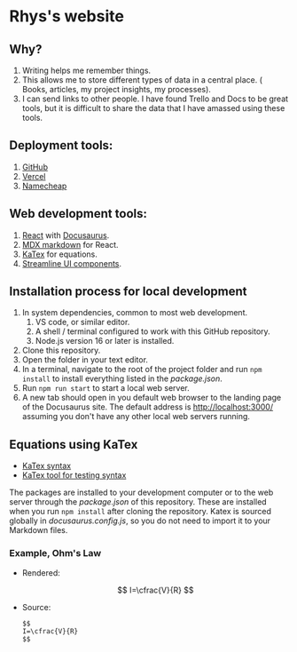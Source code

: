 # Rhys's website

## Why?

1. Writing helps me remember things.
2. This allows me to store different types of data in a central place. ( Books, articles, my project insights, my processes).
3. I can send links to other people.
   I have found Trello and Docs to be great tools, but it is difficult to share the data that I have amassed using these tools.

## Deployment tools:

1. [GitHub](https://github.com/)
2. [Vercel](https://vercel.com/)
3. [Namecheap](https://www.namecheap.com/)

## Web development tools:

1. [React](https://reactjs.org/) with [Docusaurus](https://docusaurus.io/docs).
2. [MDX markdown](https://mdxjs.com/) for React.
3. [KaTex](https://katex.org/) for equations.
4. [Streamline UI components](https://home.streamlinehq.com/).

## Installation process for local development

1. In system dependencies, common to most web development.
   1. VS code, or similar editor.
   2. A shell / terminal configured to work with this GitHub repository.
   3. Node.js version 16 or later is installed.
2. Clone this repository.
3. Open the folder in your text editor.
4. In a terminal, navigate to the root of the project folder and run `npm install` to install everything listed in the _package.json_.
5. Run `npm run start` to start a local web server.
6. A new tab should open in you default web browser to the landing page of the Docusaurus site.
   The default address is <http://localhost:3000/> assuming you don't have any other local web servers running.

## Equations using KaTex

- [KaTex syntax](https://katex.org/docs/supported.html)
- [KaTex tool for testing syntax](https://katex.org/)

The packages are installed to your development computer or to the web server through the _package.json_ of this repository.
These are installed when you run `npm install` after cloning the repository.
Katex is sourced globally in _docusaurus.config.js_, so you do not need to import it to your Markdown files.

### Example, Ohm's Law

- Rendered:

  $$
  I=\cfrac{V}{R}
  $$

- Source:
  ```
  $$
  I=\cfrac{V}{R}
  $$
  ```
